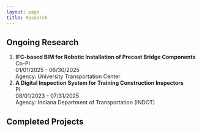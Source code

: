 ```yaml
---
layout: page
title: Research
---
```


## Ongoing Research
<ol>
  <li>
    <strong>IFC-based BIM for Robotic Installation of Precast Bridge Components</strong><br>
    Co-PI<br>
    01/01/2025 - 06/30/2025<br>
    Agency: University Transportation Center
  </li>
  <li>
    <strong>A Digital Inspection System for Training Construction Inspectors</strong><br>
    PI<br>
    08/01/2023 - 07/31/2025<br>
    Agency: Indiana Department of Transportation (INDOT)
  </li>
</ol>

## Completed Projects
